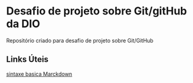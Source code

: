 # Desafio de projeto sobre Git/gitHub da DIO
Repositório criado para desafio de projeto sobre Git/GitHub

## Links Úteis
[sintaxe basica Marckdown](https://www.markdownguide.org/basic-syntax/)
